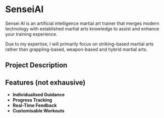 # SenseiAI

Sensei AI is an artificial intelligence martial art trainer that merges modern technology with established martial arts knowledge to assist and enhance your training experience.

Due to my expertise, I will primarily focus on striking-based martial arts rather than grappling-based, weapon-based and hybrid martial arts.

## Project Description


## Features (not exhausive)
- **Individualised Guidance**
- **Progress Tracking**
- **Real-Time Feedback**
- **Customisable Workouts**
